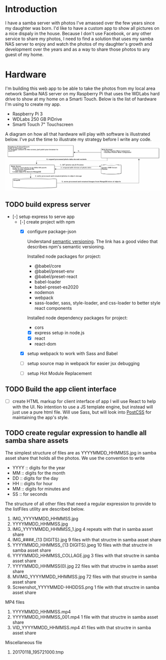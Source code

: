 # Introduction
I have a samba server with photos I've amassed over the few years since my daughter was born.  I'd like to have a custom app to show all pictures on a nice
dispaly in the house.  Because I don't use Facebook, or any other service to share my photos, I need to find a solution that uses my samba NAS server to
enjoy and watch the photos of my daughter's growth and development over the years and as a way to share those photos to any guest of my home.
# Hardware
I'm building this web app to be able to take the photos from my local area network Samba NAS server on my Raspberry Pi that uses the WDLabs hard drive to
show at my home on a Smarti Touch.  Below is the list of hardware I'm using to create my app.
- Raspberry Pi 3
- WDLabs 250 GB PiDrive
- Smarti Touch 7" Touchscreen

A diagram on how all that hardware will play with software is illustrated below.  I've put the time to illustrate my strategy before I write any code.
![app diagram and schema](diagram.png)
## TODO build express server
- [-] setup express to serve app  
  - [-] create project with npm
    - [X] configure package-json

      Understand [semantic versioning](https://docs.npmjs.com/about-semantic-versioning).  The link has a good video that describes npm's semantic versioning.

      Installed node packages for project:
      - @babel/core
      - @babel/preset-env
      - @babel/preset-react
      - babel-loader
      - babel-preset-es2020
      - nodemon
      - webpack
      - sass-loader, sass, style-loader, and css-loader to better style react components

      Installed node dependency packages for project:
      - cors
      - [X] express
        setup in node.js
      - [X] react
      - react-dom      
    - [X] setup webpack to work with Sass and Babel
    - [ ] setup source map in webpack for easier jsx debugging
    - [ ] setup Hot Module Replacement
## TODO Build the app client interface
- [ ] create HTML markup for client interface of app
  I will use React to help with the UI.
  No intention to use a JS template engine, but instead will just use a pure html file.
  Will use Sass, but will look into [PostCSS](https://postcss.org/) for maintaining the app's style.
## TODO create regular expression to handle all samba share assets
The simplest structure of files are as YYYYMMDD_HHMMSS.jpg in samba asset share that holds
all the photos.  We use the convention to write 
- YYYY :: digits for the year
- MM :: digits for the month
- DD :: digits for the day
- HH :: digits for hour
- MM :: digits for minutes and 
- SS :: for seconds

The structure of all other files that need a regular expression to provide
to the listFiles utility are described below.

1. IMG_YYYYMMDD_HHMMSS.jpg
2. YYYYMMDD_HHMMSS.jpg
3. IMG_YYYYMMDD_HHMMSS_1.jpg
   4 repeats with that in samba asset share
4. IMG_####_{13 DIGITS}.jpg
   9 files with that structre in samba asset share
5. YYYYMMDD_HHMMSS_{13 DIGITS}.jpeg
   10 files with that structre in samba asset share
6. YYYYMMDD_HHMMSS_COLLAGE.jpg
   3 files with that structre in samba asset share
7. YYYYMMDD_HHMMSS(0).jpg
   22 files with that structre in samba asset share
8. MVIMG_YYYYMMDD_HHMMSS.jpg
   72 files with that structre in samba asset share
9. Screenshot_YYYYMMDD-HHDDSS.png
   1 file with that structre in samba asset share

MP4 files
1. YYYYMMDD_HHMMSS.mp4
2. YYYYMMDD_HHMMSS_001.mp4
   1 file with that structre in samba asset share
3. VID_YYYYMMDD_HHMMSS.mp4
   41 files with that structre in samba asset share

Miscellaneous file
1. 20170118_195721000.tmp